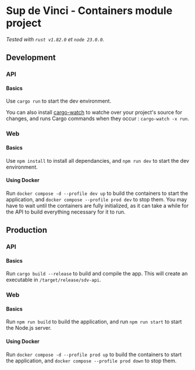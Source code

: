 # Sup de Vinci - Containers module project

*Tested with `rust v1.82.0` et `node 23.0.0`.*

## Development

### API

#### Basics

Use `cargo run` to start the dev environment.

You can also install [cargo-watch](https://crates.io/crates/cargo-watch) to watche over your project's source for changes, and runs Cargo commands when they occur : `cargo-watch -x run`.

### Web

#### Basics

Use `npm install` to install all dependancies, and `npm run dev` to start the dev environment.

#### Using Docker

Run `docker compose -d --profile dev up` to build the containers to start the application, and `docker compose --profile prod dev` to stop them.
You may have to wait until the containers are fully initialized, as it can take a while for the API to build everything necessary for it to run.


## Production

### API

#### Basics

Run `cargo build --release` to build and compile the app. This will create an executable in `/target/release/sdv-api`.

### Web

#### Basics

Run `npm run build` to build the application, and run `npm run start` to start the Node.js server. 

#### Using Docker

Run `docker compose -d --profile prod up` to build the containers to start the application, and `docker compose --profile prod down` to stop them.
